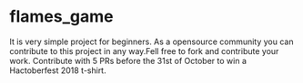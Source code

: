 # flames_game
It is very simple project for beginners. As a opensource community you can contribute to this project in any way.Fell free to fork and contribute your work. Contribute with 5 PRs before the 31st of October to win a Hactoberfest 2018 t-shirt.
